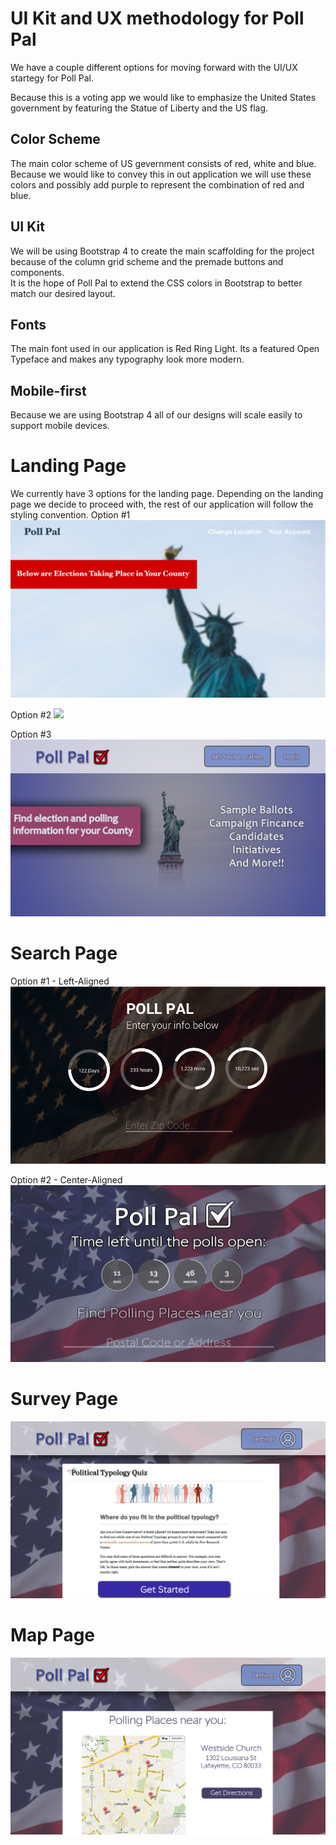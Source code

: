 # UI Kit and UX methodology for Poll Pal

We have a couple different options for moving forward with the UI/UX startegy for Poll Pal.

Because this is a voting app we would like to emphasize the United States government by featuring the Statue of Liberty and the US flag.  

## Color Scheme
The main color scheme of US gevernment consists of red, white and blue.  Because we would like to convey this in out application we will use these colors and possibly add purple to represent the combination of red and blue.

## UI Kit
We will be using Bootstrap 4 to create the main scaffolding for the project because of the column grid scheme and the premade buttons and components.  
It is the hope of Poll Pal to extend the CSS colors in Bootstrap to better match our desired layout.

## Fonts
The main font used in our application is Red Ring Light.   Its a featured Open Typeface and makes any typography look more modern.

## Mobile-first
Because we are using Bootstrap 4 all of our designs will scale easily to support mobile devices.  


# Landing Page
We currently have 3 options for the landing page. Depending on the landing page we decide to proceed with, the rest of our application will follow the styling convention. 
Option #1
<img src="./SplashV1.png"/>

Option #2
<img src="./SplashV2.jpg"/>

Option #3
<img src="./SplashAlternate.jpg"/>

# Search Page
Option #1 - Left-Aligned
<img src="./HomePage.png"/>

Option #2 - Center-Aligned
<img src="./HomePageAlternate.jpg"/>

# Survey Page
<img src="./Survey.jpg"/>

# Map Page
<img src="./Map.jpg"/>
